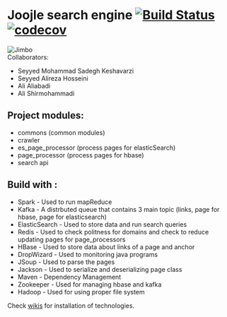 # Joojle search engine [![Build Status](https://travis-ci.org/nimbo3/Jimbo.svg?branch=master)](https://travis-ci.org/nimbo3/Jimbo) [![codecov](https://codecov.io/gh/nimbo3/Jimbo/branch/master/graph/badge.svg)](https://codecov.io/gh/nimbo3/Jimbo)
![Jimbo](http://www.staddon.eclipse.co.uk/Logos/jimbo.gif)  
Collaborators:
- Seyyed Mohammad Sadegh Keshavarzi
- Seyyed Alireza Hosseini
- Ali Aliabadi
- Ali Shirmohammadi


## Project modules:  
- commons (common modules)  
- crawler  
- es_page_processor (process pages for elasticSearch)  
- page_processor (process pages for hbase)  
- search api

## Build with :  
- Spark         - Used to run mapReduce  
- Kafka         - A distrbuted queue that contains 3 main topic (links, page for hbase, page for elasticsearch)  
- ElasticSearch - Used to store data and run search queries  
- Redis         - Used to check politness for domains and check to reduce updating pages for page_processors  
- HBase         - Used to store data about links of a page and anchor
- DropWizard    - Used to monitoring java programs  
- JSoup         - Used to parse the pages  
- Jackson       - Used to serialize and deserializing page class  
- Maven         - Dependency Management  
- Zookeeper     - Used for managing hbase and kafka
- Hadoop        - Used for using proper file system

Check [wikis](https://github.com/nimbo3/jimbo/wiki) for installation of technologies.
